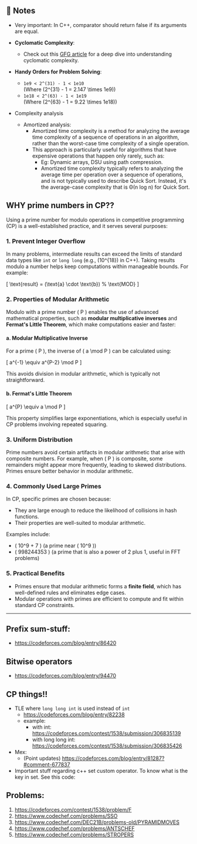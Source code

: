 
## 📝 Notes

- Very important: In C++, comparator should return false if its arguments are equal.

- **Cyclomatic Complexity**:
  - Check out this [GFG article](https://www.geeksforgeeks.org/cyclomatic-complexity/) for a deep dive into understanding cyclomatic complexity.
  
- **Handy Orders for Problem Solving**:
  - `1e9 < 2^(31) - 1 < 1e10`  
    (Where \(2^{31} - 1 = 2.147 \times 1e9\))
  - `1e18 < 2^(63) - 1 < 1e19`  
    (Where \(2^{63} - 1 = 9.22 \times 1e18\))

- Complexity analysis
  - Amortized analysis:
    - Amortized time complexity is a method for analyzing the average time complexity of a sequence of operations in an algorithm, rather than the worst-case time complexity of a single operation.
    - This approach is particularly useful for algorithms that have expensive operations that happen only rarely, such as:
      - Eg: Dynamic arrays, DSU using path compression. 
      - Amortized time complexity typically refers to analyzing the average time per operation over a sequence of operations, and is not typically used to describe Quick Sort. Instead, it's the average-case complexity that is Θ(n log n) for Quick Sort.


## WHY prime numbers in CP??

Using a prime number for modulo operations in competitive programming (CP) is a well-established practice, and it serves several purposes:

### **1. Prevent Integer Overflow**
In many problems, intermediate results can exceed the limits of standard data types like `int` or `long long` (e.g., \(10^{18}\) in C++). Taking results modulo a number helps keep computations within manageable bounds. For example:

\[
\text{result} = (\text{a} \cdot \text{b}) \% \text{MOD}
\]


### **2. Properties of Modular Arithmetic**
Modulo with a prime number \( P \) enables the use of advanced mathematical properties, such as **modular multiplicative inverses** and **Fermat's Little Theorem**, which make computations easier and faster:

#### **a. Modular Multiplicative Inverse**
For a prime \( P \), the inverse of \( a \mod P \) can be calculated using:

\[
a^{-1} \equiv a^{P-2} \mod P
\]

This avoids division in modular arithmetic, which is typically not straightforward.

#### **b. Fermat's Little Theorem**
\[
a^{P} \equiv a \mod P
\]

This property simplifies large exponentiations, which is especially useful in CP problems involving repeated squaring.


### **3. Uniform Distribution**
Prime numbers avoid certain artifacts in modular arithmetic that arise with composite numbers. For example, when \( P \) is composite, some remainders might appear more frequently, leading to skewed distributions. Primes ensure better behavior in modular arithmetic.

### **4. Commonly Used Large Primes**
In CP, specific primes are chosen because:
- They are large enough to reduce the likelihood of collisions in hash functions.
- Their properties are well-suited to modular arithmetic.

Examples include:
- \( 10^9 + 7 \) (a prime near \( 10^9 \))
- \( 998244353 \) (a prime that is also a power of 2 plus 1, useful in FFT problems)

### **5. Practical Benefits**
- Primes ensure that modular arithmetic forms a **finite field**, which has well-defined rules and eliminates edge cases.
- Modular operations with primes are efficient to compute and fit within standard CP constraints.
-------

## Prefix sum-stuff:
- https://codeforces.com/blog/entry/86420


## Bitwise operators
- https://codeforces.com/blog/entry/94470


## CP things!!
- TLE where ```long long int``` is used instead of ```int```
  - https://codeforces.com/blog/entry/82238
  - example:
      - with int: https://codeforces.com/contest/1538/submission/306835139
      - with long long int: https://codeforces.com/contest/1538/submission/306835426
- Mex:
  - (Point updates) https://codeforces.com/blog/entry/81287?#comment-677837
- Important stuff regarding c++ set custom operator. To know what is the key in set. See this code:

## Problems:
1) https://codeforces.com/contest/1538/problem/F
2) https://www.codechef.com/problems/SSO
3) https://www.codechef.com/DEC21B/problems-old/PYRAMIDMOVES
4) https://www.codechef.com/problems/ANTSCHEF
5) https://www.codechef.com/problems/STROPERS